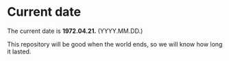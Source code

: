 # Current date

The current date is **1972.04.21.** (YYYY.MM.DD.)

This repository will be good when the world ends, so we will know how long it lasted.